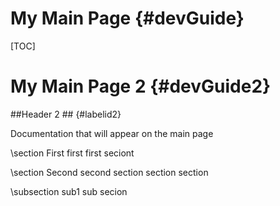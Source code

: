 # My Main Page                         {#devGuide}


[TOC]

# My Main Page    2                     {#devGuide2}


##Header 2 ##          {#labelid2}


Documentation that will appear on the main page

\section First first
first seciont


\section Second second section
section section

\subsection sub1 sub secion

